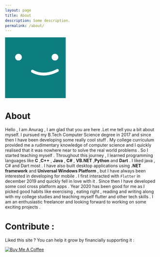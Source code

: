 ```yaml
---
layout: page
title: About
description: Some description.
permalink: /about/
---
```


<img class="img-rounded" src="/assets/img/uploads/profile.png" alt="Thiago Rossener" width="200">

# About

Hello , I am Anurag , I am glad that you are here .Let me tell you a bit about myself.
I pursued my B.Tech Computer Science degree in 2017 and since then  I have been developing some really cool stuff . 
My college curriculum provided me a rudimentary knowledge of computer science and I quickly realised that it was
nowhere near to solve the real world problems . So I started teaching myself . Throughout this journey , I learned programming 
languages like **C** ,**C++** , **Java**  , **C#**  , **VB.NET** ,**Python** and  **Dart** .  I liked java , C# and Dart most .
I have also  built desktop applications using  **.NET framework** and **Universal Windows Platform** , but I have always been interested in developing for mobile . 
I first interacted with `Flutter` in december 2019 and quickly fell in love with it . Since then I have developed some cool cross platform apps .
Year 2020 has been good for me as I picked good habits like exercising , eating right , reading and writing along with my college studies and
teaching myself flutter and other tech skills .  I am an enthusiastic freelancer and looking forward to working on some exciting projects .  

# Contribute :

Liked this site ? You can help it grow by financially supporting it :


<a href="https://www.buymeacoffee.com/anuragt" target="_blank"><img src="https://cdn.buymeacoffee.com/buttons/v2/default-yellow.png" alt="Buy Me A Coffee" style="height: 60px !important;width: 217px !important;" ></a>



